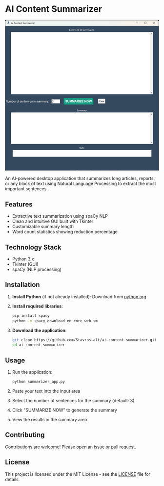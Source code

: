 # AI Content Summarizer

![Application Screenshot](Screenshot.png)

An AI-powered desktop application that summarizes long articles, reports, or any block of text using Natural Language Processing to extract the most important sentences.

## Features
- Extractive text summarization using spaCy NLP
- Clean and intuitive GUI built with Tkinter
- Customizable summary length
- Word count statistics showing reduction percentage

## Technology Stack
- Python 3.x
- Tkinter (GUI)
- spaCy (NLP processing)

## Installation

1. **Install Python** (if not already installed):
   Download from [python.org](https://www.python.org/downloads/)

2. **Install required libraries**:
   ```bash
   pip install spacy
   python -m spacy download en_core_web_sm
   ```

3. **Download the application**:
   ```bash
   git clone https://github.com/Stavros-alt/ai-content-summarizer.git
   cd ai-content-summarizer
   ```

## Usage

1. Run the application:
   ```bash
   python summarizer_app.py
   ```

2. Paste your text into the input area
3. Select the number of sentences for the summary (default: 3)
4. Click "SUMMARIZE NOW" to generate the summary
5. View the results in the summary area

## Contributing
Contributions are welcome! Please open an issue or pull request.

## License
This project is licensed under the MIT License - see the [LICENSE](LICENSE) file for details.